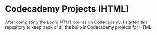 # Codecademy Projects (HTML)
After completing the *Learn HTML* course on Codecademy, I started this repository to keep track of all the built-in Codecademy projects for HTML.
